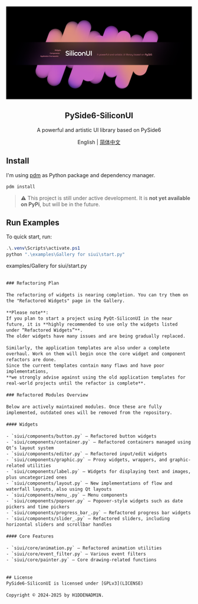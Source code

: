 
<p align="center">  
  
  <a href="#">
    <img src="assets/readme/silicon_main.png" alt="Logo"  >
  </a>
  
  <h2 align="center">PySide6-SiliconUI</h2>
  <p align="center">A powerful and artistic UI library based on PySide6</p>

<p align="center">
    English | <a href="docs/README_zh.md">简体中文</a>
</p>

## Install
I'm using [pdm](https://github.com/pdm-project/pdm) as Python package and dependency manager.

```powershell
pdm install
```

> ⚠️ This project is still under active development. It is **not yet available on PyPi**, but will be in the future.


## Run Examples
To quick start, run:
```powershell
.\.venv\Scripts\activate.ps1
python ".\examples\Gallery for siui\start.py"
```
examples/Gallery for siui/start.py
```

### Refactoring Plan

The refactoring of widgets is nearing completion. You can try them on the "Refactored Widgets" page in the Gallery.

**Please note**:  
If you plan to start a project using PyQt-SiliconUI in the near future, it is **highly recommended to use only the widgets listed under “Refactored Widgets”**. 
The older widgets have many issues and are being gradually replaced.  

Similarly, the application templates are also under a complete overhaul. Work on them will begin once the core widget and component refactors are done. 
Since the current templates contain many flaws and have poor implementations, 
**we strongly advise against using the old application templates for real-world projects until the refactor is complete**.

### Refactored Modules Overview

Below are actively maintained modules. Once these are fully implemented, outdated ones will be removed from the repository.

#### Widgets

- `siui/components/button.py` – Refactored button widgets  
- `siui/components/container.py` – Refactored containers managed using Qt’s layout system  
- `siui/components/editor.py` – Refactored input/edit widgets  
- `siui/components/graphic.py` – Proxy widgets, wrappers, and graphic-related utilities  
- `siui/components/label.py` – Widgets for displaying text and images, plus uncategorized ones  
- `siui/components/layout.py` – New implementations of flow and waterfall layouts, also using Qt layouts  
- `siui/components/menu_.py` – Menu components  
- `siui/components/popover.py` – Popover-style widgets such as date pickers and time pickers  
- `siui/components/progress_bar_.py` – Refactored progress bar widgets  
- `siui/components/slider_.py` – Refactored sliders, including horizontal sliders and scrollbar handles  

#### Core Features

- `siui/core/animation.py` – Refactored animation utilities  
- `siui/core/event_filter.py` – Various event filters  
- `siui/core/painter.py` – Core drawing-related functions  


## License
PySide6-SiliconUI is licensed under [GPLv3](LICENSE) 

Copyright © 2024-2025 by H1DDENADM1N.
